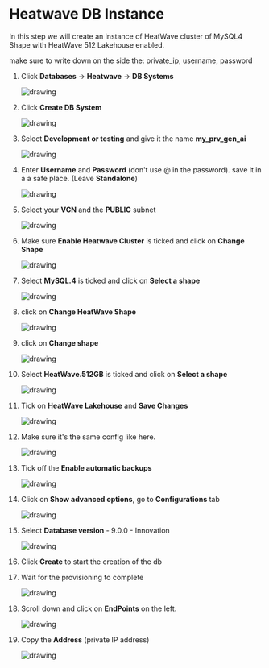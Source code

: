# Heatwave DB Instance

In this step we will create an instance of HeatWave cluster of MySQL4 Shape with HeatWave 512 Lakehouse enabled.

make sure to write down on the side the: private_ip, username, password

1. Click **Databases** &rarr; **Heatwave** &rarr; **DB Systems**

   ![drawing](./SS/heatwave/step1.png)

1. Click **Create DB System**

   ![drawing](./SS/heatwave/step3.png)

1. Select **Development or testing** and give it the name **my_prv_gen_ai**

   ![drawing](./SS/heatwave/step4.png)

1. Enter **Username** and **Password** (don't use @ in the password). save it in a a safe place. (Leave **Standalone**)

   ![drawing](./SS/heatwave/step5.png)

1. Select your **VCN** and the **PUBLIC** subnet

   ![drawing](./SS/heatwave/step6.png)

1. Make sure **Enable Heatwave Cluster** is ticked and click on **Change Shape**

   ![drawing](./SS/heatwave/step7.png)

1. Select **MySQL.4** is ticked and click on **Select a shape**

   ![drawing](./SS/heatwave/step8.png)

1. click on **Change HeatWave Shape**

   ![drawing](./SS/heatwave/step9.png)

1. click on **Change shape**

   ![drawing](./SS/heatwave/step10.png)

1. Select **HeatWave.512GB** is ticked and click on **Select a shape**

   ![drawing](./SS/heatwave/step11.png)

1. Tick on **HeatWave Lakehouse** and **Save Changes**

   ![drawing](./SS/heatwave/step12.png)

1. Make sure it's the same config like here.

   ![drawing](./SS/heatwave/step13.png)

1. Tick off the **Enable automatic backups**

   ![drawing](./SS/heatwave/step15.png)

1. Click on **Show advanced options**, go to **Configurations** tab

   ![drawing](./SS/heatwave/step16.png)

1. Select **Database version** - 9.0.0 - Innovation

   ![drawing](./SS/heatwave/step17.png)

1. Click **Create** to start the creation of the db

1. Wait for the provisioning to complete

   ![drawing](./SS/heatwave/step18.png)

1. Scroll down and click on **EndPoints** on the left.

   ![drawing](./SS/heatwave/step19.png)

1. Copy the **Address** (private IP address)

   ![drawing](./SS/heatwave/step20.png)
